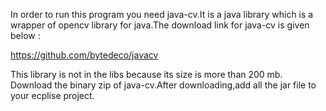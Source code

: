 

In order to run this program you need java-cv.It is a java library which is a wrapper of opencv library for java.The download link for java-cv is given below :

https://github.com/bytedeco/javacv

This library is not in the libs because its size is more than 200 mb.
Download the binary zip of java-cv.After downloading,add all the jar file to  your ecplise project.



